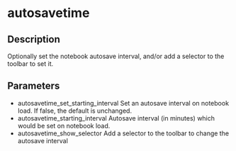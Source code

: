 autosavetime
============

Description
-----------
Optionally set the notebook autosave interval, and/or add a selector to the toolbar to set it.

Parameters
----------

* autosavetime_set_starting_interval
  Set an autosave interval on notebook load. If false, the default is unchanged.
* autosavetime_starting_interval
  Autosave interval (in minutes) which would be set on notebook load.
* autosavetime_show_selector
  Add a selector to the toolbar to change the autosave interval

